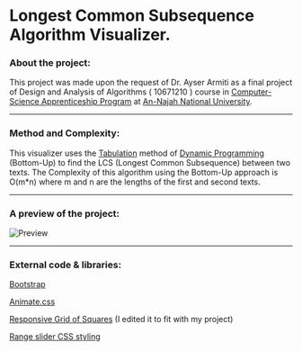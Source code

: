 # Longest Common Subsequence Algorithm Visualizer.

### About the project:
This project was made upon the request of Dr. Ayser Armiti as a final project of Design and Analysis of Algorithms (
10671210 ) course in [Computer-Science Apprenticeship Program](https://www.najah.edu/en/academic/undergraduate-programs/program/computer-science-apprenticeship-program/info-card/) at [An-Najah National University](http://www.najah.edu/).

---
### Method and Complexity:
This visualizer uses the [Tabulation](https://www.geeksforgeeks.org/tabulation-vs-memoization/) method of [Dynamic Programming](https://www.geeksforgeeks.org/dynamic-programming/) (Bottom-Up) to find the LCS (Longest Common Subsequence) between two texts.
The Complexity of this algorithm using the Bottom-Up approach is O(m*n) where m and n are the lengths of the first and second texts.

---

### A preview of the project: 

![Preview](https://i.imgur.com/eKfSKZu.gif)

---

### External code & libraries:

[Bootstrap](https://getbootstrap.com/)

[Animate.css](https://animate.style/)

[Responsive Grid of Squares](http://bluecaret.com/blog/responsive-grid-of-squares) (I edited it to fit with my project)

[Range slider CSS styling](https://www.w3schools.com/howto/howto_js_rangeslider.asp)
